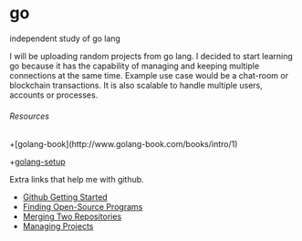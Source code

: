 # go
independent study of go lang

<p>
I will be uploading random projects from go lang.
I decided to start learning go because it has the capability of managing and keeping multiple connections at the same time.
Example use case would be a chat-room or blockchain transactions. It is also scalable to handle multiple users, accounts or processes.
</p>
<h6>Resources</h6>
<p1>
+[golang-book](http://www.golang-book.com/books/intro/1)

+[golang-setup](https://golang.org/doc/install?download=go1.11.5.darwin-amd64.pkg)
</p1>

Extra links that help me with github.
+ [Github Getting Started](https://rogerdudler.github.io/git-guide/)
+ [Finding Open-Source Programs](https://help.github.com/en/articles/finding-open-source-projects-on-github)
+ [Merging Two Repositories](https://gist.github.com/msrose/2feacb303035d11d2d05)
+ [Managing Projects](https://help.github.com/en/articles/configuring-automation-for-project-boards)
